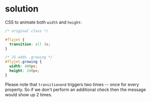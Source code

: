 # solution

CSS to animate both `width` and `height`:

```css
/* original class */

#flyjet {
  transition: all 3s;
}

/* JS adds .growing */
#flyjet.growing {
  width: 400px;
  height: 240px;
}
```

Please note that `transitionend` triggers two times -- once for every property. So if we don't perform an additional check then the message would show up 2 times.

